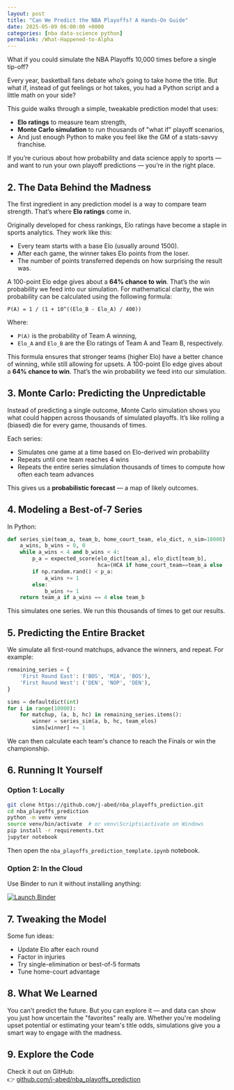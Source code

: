 ```yaml
---
layout: post
title: "Can We Predict the NBA Playoffs? A Hands-On Guide"
date: 2025-05-09 06:00:00 +0000
categories: [nba data-science python]
permalink: /What-Happened-to-Alpha
---
```


What if you could simulate the NBA Playoffs 10,000 times before a single tip-off?

Every year, basketball fans debate who’s going to take home the title. But what if, instead of gut feelings or hot takes, you had a Python script and a little math on your side?

This guide walks through a simple, tweakable prediction model that uses:
- **Elo ratings** to measure team strength,
- **Monte Carlo simulation** to run thousands of "what if" playoff scenarios,
- And just enough Python to make you feel like the GM of a stats-savvy franchise.

If you’re curious about how probability and data science apply to sports — and want to run your own playoff predictions — you’re in the right place.

## 2. The Data Behind the Madness

The first ingredient in any prediction model is a way to compare team strength. That’s where **Elo ratings** come in.

Originally developed for chess rankings, Elo ratings have become a staple in sports analytics. They work like this:

- Every team starts with a base Elo (usually around 1500).
- After each game, the winner takes Elo points from the loser.
- The number of points transferred depends on how surprising the result was.

A 100-point Elo edge gives about a **64% chance to win**. That’s the win probability we feed into our simulation. For mathematical clarity, the win probability can be calculated using the following formula:

```
P(A) = 1 / (1 + 10^((Elo_B - Elo_A) / 400))
```

Where:
- `P(A)` is the probability of Team A winning,
- `Elo_A` and `Elo_B` are the Elo ratings of Team A and Team B, respectively.

This formula ensures that stronger teams (higher Elo) have a better chance of winning, while still allowing for upsets.
A 100-point Elo edge gives about a **64% chance to win**. That’s the win probability we feed into our simulation.

## 3. Monte Carlo: Predicting the Unpredictable

Instead of predicting a single outcome, Monte Carlo simulation shows you what could happen across thousands of simulated playoffs. It’s like rolling a (biased) die for every game, thousands of times.

Each series:
- Simulates one game at a time based on Elo-derived win probability
- Repeats until one team reaches 4 wins
- Repeats the entire series simulation thousands of times to compute how often each team advances

This gives us a **probabilistic forecast** — a map of likely outcomes.

## 4. Modeling a Best-of-7 Series

In Python:

```python
def series_sim(team_a, team_b, home_court_team, elo_dict, n_sim=10000):
    a_wins, b_wins = 0, 0
    while a_wins < 4 and b_wins < 4:
        p_a = expected_score(elo_dict[team_a], elo_dict[team_b],
                             hca=(HCA if home_court_team==team_a else -HCA))
        if np.random.rand() < p_a:
            a_wins += 1
        else:
            b_wins += 1
    return team_a if a_wins == 4 else team_b
```

This simulates one series. We run this thousands of times to get our results.

## 5. Predicting the Entire Bracket

We simulate all first-round matchups, advance the winners, and repeat. For example:

```python
remaining_series = {
    'First Round East': ('BOS', 'MIA', 'BOS'),
    'First Round West': ('DEN', 'NOP', 'DEN'),
}

sims = defaultdict(int)
for i in range(10000):
    for matchup, (a, b, hc) in remaining_series.items():
        winner = series_sim(a, b, hc, team_elos)
        sims[winner] += 1
```

We can then calculate each team's chance to reach the Finals or win the championship.

## 6. Running It Yourself

### Option 1: Locally

```bash
git clone https://github.com/j-abed/nba_playoffs_prediction.git
cd nba_playoffs_prediction
python -m venv venv
source venv/bin/activate  # or venv\Scripts\activate on Windows
pip install -r requirements.txt
jupyter notebook
```

Then open the `nba_playoffs_prediction_template.ipynb` notebook.

### Option 2: In the Cloud

Use Binder to run it without installing anything:

[![Launch Binder](https://mybinder.org/badge_logo.svg)](https://mybinder.org/v2/gh/j-abed/nba_playoffs_prediction/HEAD)

## 7. Tweaking the Model

Some fun ideas:
- Update Elo after each round
- Factor in injuries
- Try single-elimination or best-of-5 formats
- Tune home-court advantage

## 8. What We Learned

You can't predict the future. But you can explore it — and data can show you just how uncertain the "favorites" really are. Whether you're modeling upset potential or estimating your team's title odds, simulations give you a smart way to engage with the madness.

## 9. Explore the Code

Check it out on GitHub:  
👉 [github.com/j-abed/nba_playoffs_prediction](https://github.com/j-abed/nba_playoffs_prediction)

